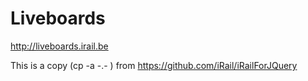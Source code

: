 # Liveboards

<http://liveboards.irail.be>

This is a copy (cp -a -.- ) from <https://github.com/iRail/iRailForJQuery>

